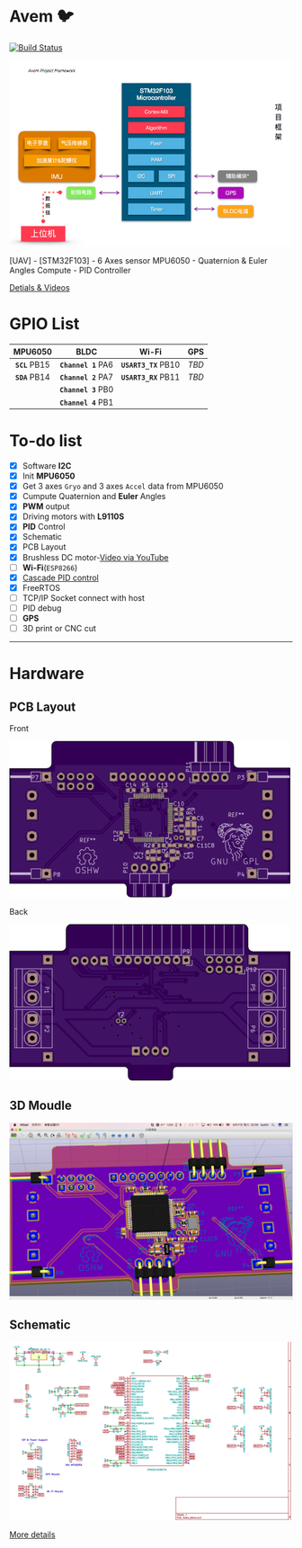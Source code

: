 # Avem :bird:
[![Build Status](https://travis-ci.org/but0n/Avem.png)](https://travis-ci.org/but0n/Avem)

![](docs/images/PF.png)

[UAV] - [STM32F103] - 6 Axes sensor MPU6050 - Quaternion &amp; Euler Angles Compute - PID Controller

[Detials & Videos](http://bbs.5imx.com/forum.php?mod=viewthread&tid=1227960&extra=page%3D1)

# GPIO List

MPU6050 			| BLDC 				| Wi-Fi 				| GPS
:----:				|:----:				|:----: 				|:---:
**`SCL`** PB15		|**`Channel 1`** PA6|**`USART3_TX`** PB10	|*TBD*
**`SDA`** PB14		|**`Channel 2`** PA7|**`USART3_RX`** PB11	|*TBD*
					|**`Channel 3`** PB0
					|**`Channel 4`** PB1


# To-do list

- [x] Software **I2C**
- [x] Init **MPU6050**
- [x] Get 3 axes `Gryo` and 3 axes `Accel` data from MPU6050
- [x] Cumpute Quaternion and **Euler** Angles
- [x] **PWM** output
- [x] Driving motors with **L9110S**
- [x] **PID** Control
- [x] Schematic
- [x] PCB Layout
- [x] Brushless DC motor-[Video via YouTube](https://youtu.be/iHYVgTmxoSw)
- [ ] **Wi-Fi**(`ESP8266`)
- [x] [Cascade PID control](https://github.com/but0n/Avem/blob/master/docs/README.md)
- [x] FreeRTOS
- [ ] TCP/IP Socket connect with host
- [ ] PID debug
- [ ] **GPS**
- [ ] 3D print or CNC cut

----

# Hardware

## PCB Layout
Front

![](docs/images/PCB/layoutF.png)

Back

![](docs/images/PCB/layoutB.png)

## 3D Moudle

![](docs/images/PCB/demoV2.png)

## Schematic

![](docs/images/pcb.png)

[More details](docs/)
